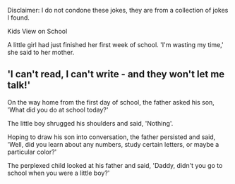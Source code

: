 Disclaimer: I do not condone these jokes, they are from a collection of jokes I found.

Kids View on School

A little girl had just finished her first week of school. 'I'm wasting my time,' she said to her mother.

'I can't read, I can't write - and they won't let me talk!' 
--------------------
On the way home from the first day of school, the father asked his son, 'What did you do at school today?' 

The little boy shrugged his shoulders and said, 'Nothing'. 

Hoping to draw his son into conversation, the father persisted and said, 'Well, did you learn about any numbers, study certain letters, or maybe a particular color?' 

The perplexed child looked at his father and said, 'Daddy, didn't you go to school when you were a little boy?'

